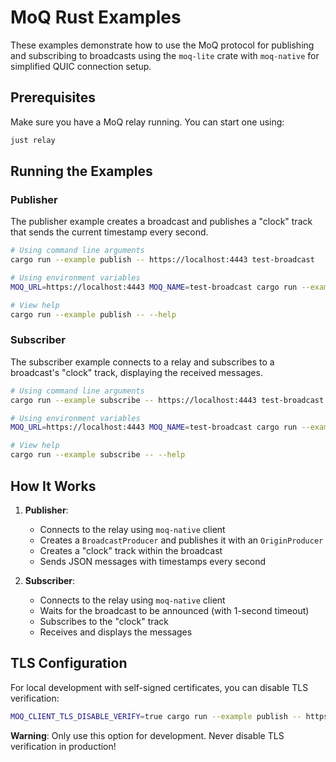 # MoQ Rust Examples

These examples demonstrate how to use the MoQ protocol for publishing and subscribing to broadcasts using the `moq-lite` crate with `moq-native` for simplified QUIC connection setup.

## Prerequisites

Make sure you have a MoQ relay running. You can start one using:

```bash
just relay
```

## Running the Examples

### Publisher

The publisher example creates a broadcast and publishes a "clock" track that sends the current timestamp every second.

```bash
# Using command line arguments
cargo run --example publish -- https://localhost:4443 test-broadcast

# Using environment variables
MOQ_URL=https://localhost:4443 MOQ_NAME=test-broadcast cargo run --example publish

# View help
cargo run --example publish -- --help
```

### Subscriber

The subscriber example connects to a relay and subscribes to a broadcast's "clock" track, displaying the received messages.

```bash
# Using command line arguments
cargo run --example subscribe -- https://localhost:4443 test-broadcast

# Using environment variables
MOQ_URL=https://localhost:4443 MOQ_NAME=test-broadcast cargo run --example subscribe

# View help
cargo run --example subscribe -- --help
```

## How It Works

1. **Publisher**:
   - Connects to the relay using `moq-native` client
   - Creates a `BroadcastProducer` and publishes it with an `OriginProducer`
   - Creates a "clock" track within the broadcast
   - Sends JSON messages with timestamps every second

2. **Subscriber**:
   - Connects to the relay using `moq-native` client
   - Waits for the broadcast to be announced (with 1-second timeout)
   - Subscribes to the "clock" track
   - Receives and displays the messages

## TLS Configuration

For local development with self-signed certificates, you can disable TLS verification:

```bash
MOQ_CLIENT_TLS_DISABLE_VERIFY=true cargo run --example publish -- https://localhost:4443 test-broadcast
```

**Warning**: Only use this option for development. Never disable TLS verification in production!